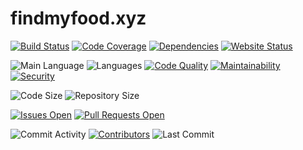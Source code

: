 # findmyfood.xyz

[![Build Status](https://img.shields.io/travis/aubrey-y/findmyfood)](https://travis-ci.com/aubrey-y/findmyfood)
[![Code Coverage](https://img.shields.io/codecov/c/github/aubrey-y/findmyfood)](https://travis-ci.com/aubrey-y/findmyfood)
[![Dependencies](https://img.shields.io/david/aubrey-y/findmyfood)](https://depfu.com/repos/github/aubrey-y/findmyfood)
[![Website Status](https://img.shields.io/website?url=http%3A%2F%2Ffindmyfood.xyz)](http://findmyfood.xyz)

![Main Language](https://img.shields.io/github/languages/top/aubrey-y/findmyfood)
![Languages](https://img.shields.io/github/languages/count/aubrey-y/findmyfood)
[![Code Quality](https://img.shields.io/codacy/grade/02dcc5b5b99c40b7b0d993c89c3159de)](https://app.codacy.com/manual/aubrey-y/findmyfood/dashboard)
[![Maintainability](https://api.codeclimate.com/v1/badges/162ac0df6c691ff9c5d1/maintainability)](https://codeclimate.com/github/aubrey-y/findmyfood/maintainability)
[![Security](https://img.shields.io/coverity/scan/20421)](https://scan.coverity.com/projects/aubrey-y-findmyfood)


![Code Size](https://img.shields.io/github/languages/code-size/aubrey-y/findmyfood)
![Repository Size](https://img.shields.io/github/repo-size/aubrey-y/findmyfood)

[![Issues Open](https://img.shields.io/github/issues/aubrey-y/findmyfood)](https://github.com/aubrey-y/findmyfood/issues)
[![Pull Requests Open](https://img.shields.io/github/issues-pr/aubrey-y/findmyfood)](https://github.com/aubrey-y/findmyfood/pulls)

![Commit Activity](https://img.shields.io/github/commit-activity/w/aubrey-y/findmyfood)
[![Contributors](https://img.shields.io/github/contributors/aubrey-y/findmyfood)](https://github.com/aubrey-y/findmyfood/graphs/contributors)
![Last Commit](https://img.shields.io/github/last-commit/aubrey-y/findmyfood/master)
